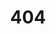 ---
title: "404"
template: splash
editUrl: false
hero:
  title: "404"
  tagline: Biome no fue encontrado. Comprueba el URL o intenta utilizar la barra de búsqueda.
---